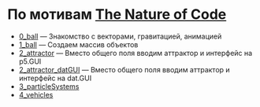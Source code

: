 # По мотивам [The Nature of Code](https://natureofcode.com/book/)

- [0_ball](/0_ball) — Знакомство с векторами, гравитацией, анимацией
- [1_ball](/1_ball) — Создаем массив объектов
- [2_attractor](/2_attractor) — Вместо общего поля вводим аттрактор и интерфейс на p5.GUI
- [2_attractor_datGUI](/2_attractor_datGUI) — Вместо общего поля вводим аттрактор и интерфейс на dat.GUI
- [3_particleSystems](/3_particleSystems)
- [4_vehicles](/4_vehicles)